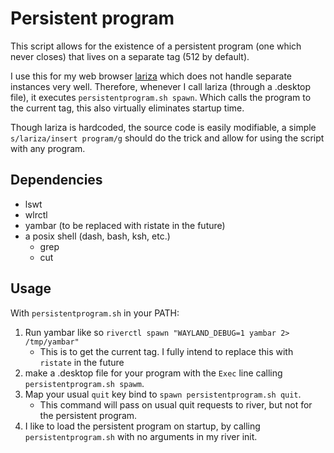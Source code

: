 # Persistent program
This script allows for the existence of a persistent program (one which never closes)
that lives on a separate tag (512 by default).

I use this for my web browser
[lariza](https://github.com/user18130814200115-2/userslariza)
which does not handle separate instances very well.
Therefore, whenever I call lariza (through a .desktop file),
it executes `persistentprogram.sh spawn`. 
Which calls the program to the current tag,
this also virtually eliminates startup time.

Though lariza is hardcoded, the source code is easily modifiable,
a simple `s/lariza/insert program/g` should do the trick and allow for using the script with any program.

## Dependencies
- lswt
- wlrctl
- yambar (to be replaced with ristate in the future)
- a posix shell (dash, bash, ksh, etc.)
   + grep
   + cut

## Usage
With `persistentprogram.sh` in your PATH:

1. Run yambar like so `riverctl spawn "WAYLAND_DEBUG=1 yambar 2> /tmp/yambar"`
    - This is to get the current tag. I fully intend to replace this with `ristate` in the future
2. make a .desktop file for your program with the `Exec` line calling `persistentprogram.sh spawm`.
3. Map your usual `quit` key bind to `spawn persistentprogram.sh quit`.
    - This command will pass on usual quit requests to river, but not for the persistent program.
4. I like to load the persistent program on startup, by calling `persistentprogram.sh` with no arguments in my river init.
